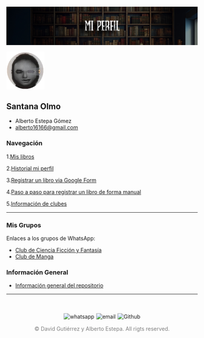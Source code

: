 ![Cabecera Mi Perfil](imagenes/Cabeceras/MiPerfil_Cabecera.jpg)

<img src="imagenes/FotoPerfilAlberto.png" alt="Foto de Perfil" width="100" >

## **Santana Olmo** 
- Alberto Estepa Gómez
- alberto16166@gmail.com


### Navegación
  1.[Mis libros](Libros/mis_libros.md)

  2.[Historial mi perfil](https://github.com/SantanaOlmo/ProyectoFinalEntornosPrivate/commits/usuario_Alberto/Mis_libros/mis_libros.md)

  3.[Registrar un libro via Google Form](https://docs.google.com/forms/d/e/1FAIpQLSe7DZdqBgSqku0dTCAFIl6VhtBezWXjMu_E0ZwRBSoZ1RZNfQ/viewform)

  4.[Paso a paso para registrar un libro de forma manual](Libros/book_register.md)
  
  5.[Información de clubes](02_Clubes/README.md)

---

### Mis Grupos
Enlaces a los grupos de WhatsApp:
- [Club de Ciencia Ficción y Fantasía](https://chat.whatsapp.com/LCPSNb9qpbU6BA7hM1OGof)
- [Club de Manga](https://chat.whatsapp.com/JOM3QTtvIR7GE1xzbhzv9I)

### Información General
- [Información general del repositorio](README.md)


----
<div style="display: flex; justify-content: space-between; align-items: center; margin-left: 30%;margin-right: 30%;margin-top: 50px">
  <img src="imagenes/whatsapplogo.png" alt="whatsapp">
  <img src="imagenes/emaillogopng.png" alt="email" >
  <img src="imagenes/githublogopng.png" alt="Github">
</div>

<p style="text-align: center;color:grey; margin-top: 3%"> 
&copy David Gutiérrez y Alberto Estepa. All rigts reserved.
</p>